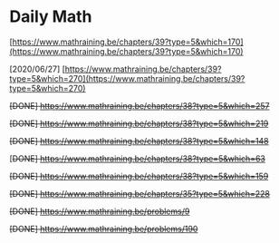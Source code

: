 # Daily Math

[https://www.mathraining.be/chapters/39?type=5&which=170](https://www.mathraining.be/chapters/39?type=5&which=170)

\[2020/06/27\] [https://www.mathraining.be/chapters/39?type=5&which=270](https://www.mathraining.be/chapters/39?type=5&which=270)

~~\[DONE\] https://www.mathraining.be/chapters/38?type=5&which=257~~

~~\[DONE\] https://www.mathraining.be/chapters/38?type=5&which=219~~

~~\[DONE\] https://www.mathraining.be/chapters/38?type=5&which=148~~

\[~~DONE\] https://www.mathraining.be/chapters/38?type=5&which=63~~

~~\[DONE\] https://www.mathraining.be/chapters/38?type=5&which=159~~

~~\[DONE\] https://www.mathraining.be/chapters/35?type=5&which=228~~

~~\[DONE\] https://www.mathraining.be/problems/9~~

~~\[DONE\] https://www.mathraining.be/problems/190~~

